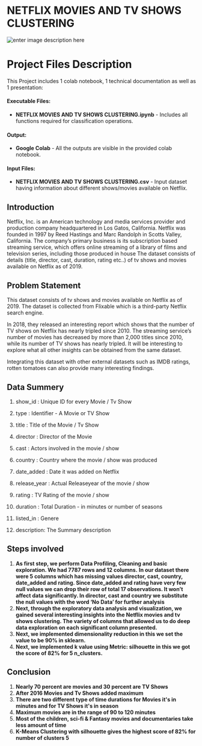# NETFLIX MOVIES AND TV SHOWS CLUSTERING

![enter image description here](https://miro.medium.com/max/1400/0*vbVDEEzmh0yMFBeY)


# Project Files Description

This Project includes 1 colab notebook, 1 technical documentation as well as 1 presentation:

#### [](https://github.com/San13deep/NETFLIX-MOVIES-AND-TV-SHOWS-CLUSTERING#executable-files)Executable Files:

-   **NETFLIX MOVIES AND TV SHOWS CLUSTERING.ipynb**  - Includes all functions required for classification operations.

#### [](https://github.com/San13deep/NETFLIX-MOVIES-AND-TV-SHOWS-CLUSTERING#output)Output:

-   **Google Colab**  - All the outputs are visible in the provided colab notebook.

#### [](https://github.com/San13deep/NETFLIX-MOVIES-AND-TV-SHOWS-CLUSTERING#input-files)Input Files:

-   **NETFLIX MOVIES AND TV SHOWS CLUSTERING.csv**  - Input dataset having information about different shows/movies available on Netflix.

## Introduction

Netflix, Inc. is an American technology and media services provider and production company headquartered in Los Gatos, California. Netflix
was founded in 1997 by Reed Hastings and Marc Randolph in Scotts Valley,
California. The company’s primary business is its subscription based streaming service, which offers online streaming of a library of films and television series, including those produced in house The dataset consists of details (title, director, cast, duration, rating etc..) of tv shows and movies available on Netflix as of 2019.
## Problem Statement

This dataset consists of tv shows and movies available on Netflix as of 2019. The dataset is collected from Flixable which is a third-party Netflix search engine.

In 2018, they released an interesting report which shows that the number of TV shows on Netflix has nearly tripled since 2010. The streaming service’s number of movies has decreased by more than 2,000 titles since 2010, while its number of TV shows has nearly tripled. It will be interesting to explore what all other insights can be obtained from the same dataset.

Integrating this dataset with other external datasets such as IMDB ratings, rotten tomatoes can also provide many interesting findings.




## Data Summery

1.  show_id : Unique ID for every Movie / Tv Show
    
2.  type : Identifier - A Movie or TV Show
    
3.  title : Title of the Movie / Tv Show
    
4.  director : Director of the Movie
    
5.  cast : Actors involved in the movie / show
    
6.  country : Country where the movie / show was produced
    
7.  date_added : Date it was added on Netflix
    
8.  release_year : Actual Releaseyear of the movie / show
    
9.  rating : TV Rating of the movie / show
    
10.  duration : Total Duration - in minutes or number of seasons
    
11.  listed_in : Genere
    
12.  description: The Summary description

## Steps involved

 1. **As first step, we perform Data Profiling, Cleaning and basic exploration. We had 7787 rows and 12 columns.** **In our dataset there were 5 columns which has missing values director, cast, country, date_added and rating. Since date_added and rating have very few null values we can drop their row of total 17 observations. It won’t affect data significantly. In director, cast and country we substitute the null values with the word ‘No Data’ for further analysis**
 2.    **Next, through the exploratory data analysis and visualization, we gained several interesting insights into the Netflix movies and tv shows clustering. The variety of columns that allowed us to do deep data exploration on each significant column presented.**
 3. **Next, we implemented dimensionality reduction in this we set the value to be 90% in sklearn.**
 4. **Next, we implemented k value using Metric: silhouette in this we got the score of 82% for 5 n_clusters.**

##  Conclusion

 1. **Nearly 70 percent are movies and 30 percent are TV Shows**
 2.  **After 2016 Movies and Tv Shows added maximum**
 3. **There are two different type of time durations for Movies it's in minutes and for TV Shows it's in season**
 4. **Maximum movies are in the range of 90 to 120 minutes**
 5. **Most of the children, sci-fi & Fantasy movies and documentaries take less amount of time**
 6. **K-Means Clustering with silhouette gives the highest score of 82% for number of clusters 5**
